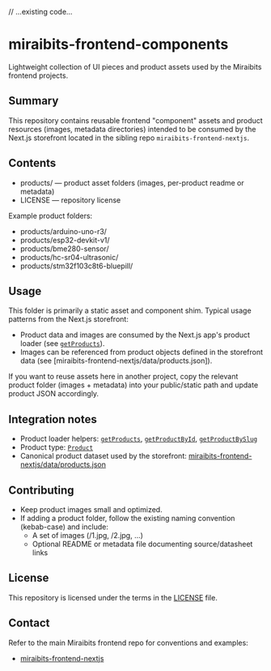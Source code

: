 // ...existing code...
# miraibits-frontend-components

Lightweight collection of UI pieces and product assets used by the Miraibits frontend projects.

## Summary

This repository contains reusable frontend "component" assets and product resources (images, metadata directories) intended to be consumed by the Next.js storefront located in the sibling repo `miraibits-frontend-nextjs`.

## Contents

- products/ — product asset folders (images, per-product readme or metadata)
- LICENSE — repository license

Example product folders:
- products/arduino-uno-r3/
- products/esp32-devkit-v1/
- products/bme280-sensor/
- products/hc-sr04-ultrasonic/
- products/stm32f103c8t6-bluepill/

## Usage

This folder is primarily a static asset and component shim. Typical usage patterns from the Next.js storefront:

- Product data and images are consumed by the Next.js app's product loader (see [`getProducts`](miraibits-frontend-nextjs/lib/products.ts)).
- Images can be referenced from product objects defined in the storefront data (see [miraibits-frontend-nextjs/data/products.json]).

If you want to reuse assets here in another project, copy the relevant product folder (images + metadata) into your public/static path and update product JSON accordingly.

## Integration notes

- Product loader helpers: [`getProducts`](miraibits-frontend-nextjs/lib/products.ts), [`getProductById`](miraibits-frontend-nextjs/lib/products.ts), [`getProductBySlug`](miraibits-frontend-nextjs/lib/products.ts)
- Product type: [`Product`](miraibits-frontend-nextjs/lib/types.ts)
- Canonical product dataset used by the storefront: [miraibits-frontend-nextjs/data/products.json](miraibits-frontend-nextjs/data/products.json)

## Contributing

- Keep product images small and optimized.
- If adding a product folder, follow the existing naming convention (kebab-case) and include:
  - A set of images (/1.jpg, /2.jpg, ...)
  - Optional README or metadata file documenting source/datasheet links

## License

This repository is licensed under the terms in the [LICENSE](LICENSE) file.

## Contact

Refer to the main Miraibits frontend repo for conventions and examples:
- [miraibits-frontend-nextjs](../miraibits-frontend-nextjs/)